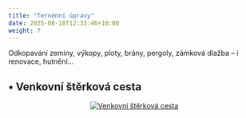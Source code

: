 ```yaml
---
title: "Ternénní úpravy"
date: 2025-08-18T12:33:46+10:00
weight: 7
---
```


Odkopavání zeminy, výkopy, ploty, brány, pergoly, zámková dlažba – i renovace, hutnění...

## • Venkovní štěrková cesta

<div style="text-align: center;">
  <a href="/images/obrazky/07-venku-sterkova-cesta2.jpeg" data-lightbox="galerie" data-title="Venkovní štěrková cesta">
    <img src="/images/obrazky/07-venku-sterkova-cesta2.jpeg" alt="Venkovní štěrková cesta" style="max-width: 100%; height: auto;" />
  </a>
</div>
